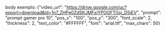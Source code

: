 body exemplo: {"video_url": "https://drive.google.com/uc?export=download&id=1n7_ZHPe0ZdSKJMFxiYPOGFTGsj_D5iEV", "prompt": "prompt gamer pro 10", "pos_x": "100", "pos_y": "300", "font_scale": 2, "thickness": 2, "text_color": "#FFFFFF", "font": "arial.ttf", "max_chars": 50}
